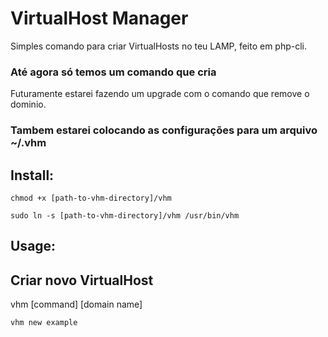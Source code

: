 VirtualHost Manager
===================

Simples comando para criar VirtualHosts no teu LAMP, feito em php-cli.

### Até agora só temos um comando que cria
Futuramente estarei fazendo um upgrade com o comando que remove o dominio.

### Tambem estarei colocando as configurações para um arquivo ~/.vhm


Install:
--------

`chmod +x [path-to-vhm-directory]/vhm`

`sudo ln -s [path-to-vhm-directory]/vhm /usr/bin/vhm`


Usage:
------

## Criar novo VirtualHost
vhm [command] [domain name]

`vhm new example`
